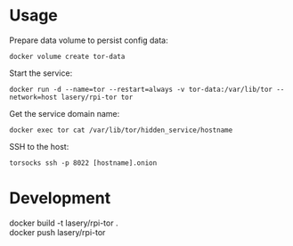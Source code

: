# Usage
Prepare data volume to persist config data:
```
docker volume create tor-data
```

Start the service:
```
docker run -d --name=tor --restart=always -v tor-data:/var/lib/tor --network=host lasery/rpi-tor tor
```

Get the service domain name:
```
docker exec tor cat /var/lib/tor/hidden_service/hostname
```

SSH to the host:
```
torsocks ssh -p 8022 [hostname].onion
```

# Development
docker build -t lasery/rpi-tor .  
docker push lasery/rpi-tor  

